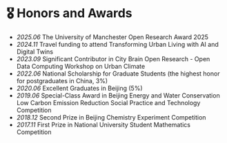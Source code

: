 # 🎖 Honors and Awards
- *2025.06* The University of Manchester Open Research Award 2025
- *2024.11* Travel funding to attend Transforming Urban Living with AI and Digital Twins
- *2023.09* Significant Contributor in City Brain Open Research - Open Data Computing Workshop on Urban Climate
- *2022.06* National Scholarship for Graduate Students (the highest honor for postgraduates in China, 3%)  
- *2020.06* Excellent Graduates in Beijing (5%) 
- *2019.06* Special-Class Award in Beijing Energy and Water Conservation Low Carbon Emission Reduction Social Practice and Technology Competition 
- *2018.12* Second Prize in Beijing Chemistry Experiment Competition
- *2017.11* First Prize in National University Student Mathematics Competition
